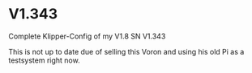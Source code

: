 # V1.343
Complete Klipper-Config of my V1.8 SN V1.343


This is not up to date due of selling this Voron and using his old Pi as a testsystem right now.
